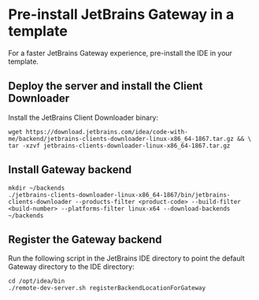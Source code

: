 # Pre-install JetBrains Gateway in a template

For a faster JetBrains Gateway experience, pre-install the IDE in your template.

## Deploy the server and install the Client Downloader

Install the JetBrains Client Downloader binary:

```shell
wget https://download.jetbrains.com/idea/code-with-me/backend/jetbrains-clients-downloader-linux-x86_64-1867.tar.gz && \
tar -xzvf jetbrains-clients-downloader-linux-x86_64-1867.tar.gz
```

## Install Gateway backend

```shell
mkdir ~/backends
./jetbrains-clients-downloader-linux-x86_64-1867/bin/jetbrains-clients-downloader --products-filter <product-code> --build-filter <build-number> --platforms-filter linux-x64 --download-backends ~/backends
```

## Register the Gateway backend

Run the following script in the JetBrains IDE directory to point the default Gateway directory to the IDE
directory:

```shell
cd /opt/idea/bin
./remote-dev-server.sh registerBackendLocationForGateway
```
